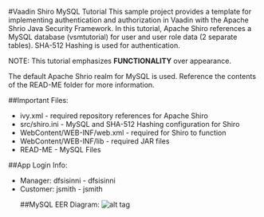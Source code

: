 #Vaadin Shiro MySQL Tutorial
This sample project provides a template for implementing authentication and authorization in Vaadin with the Apache Shrio Java Security Framework. In this tutorial, Apache Shiro references a MySQL database (vsmtutorial) for user and user role data (2 separate tables). SHA-512 Hashing is used for authentication.

NOTE: This tutorial emphasizes <strong>FUNCTIONALITY</strong> over appearance.

The default Apache Shrio realm for MySQL is used. Reference the contents of the READ-ME folder for more information.

##Important Files:
<ul>
<li>ivy.xml - required repository references for Apache Shiro </li>
<li>src/shiro.ini - MySQL and SHA-512 Hashing configuration for Shiro </li>
<li>WebContent/WEB-INF/web.xml - required for Shiro to function </li>
<li>WebContent/WEB-INF/lib - required JAR files </li>
<li>READ-ME - MySQL Files </li>
</ul>

##App Login Info:
<ul>
<li>Manager:  dfsisinni - dfsisinni</li>
<li>Customer: jsmith - jsmith</li>

##MySQL EER Diagram:
![alt tag](https://raw.github.com/dfsisinni/vsm-tutorial/master/READ-ME/vsm-eer-diagram.png)


